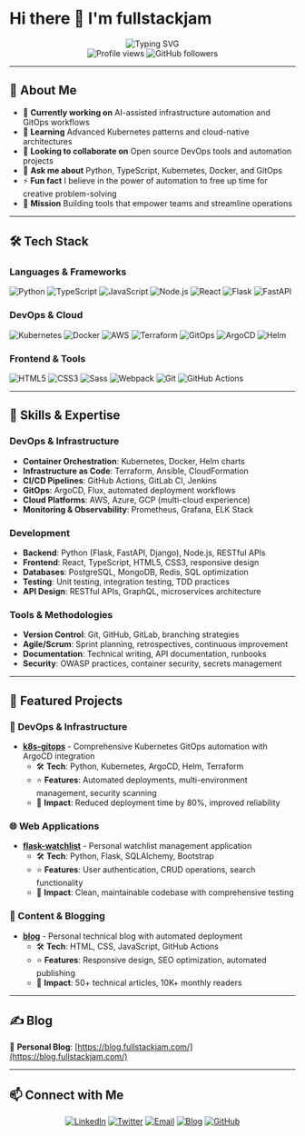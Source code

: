 # Hi there 👋 I'm fullstackjam

<div align="center">
  <img src="https://readme-typing-svg.herokuapp.com?font=Fira+Code&pause=1000&color=2F81F7&center=true&vCenter=true&width=435&lines=DevOps+%26+GitOps+Engineer;Fullstack+Developer;AI+Infrastructure+Automation;Building+Empowering+Tools" alt="Typing SVG" />
</div>

<div align="center">
  <img src="https://komarev.com/ghpvc/?username=fullstackjam&label=Profile%20views&color=0e75b6&style=flat" alt="Profile views" />
  <img src="https://img.shields.io/github/followers/fullstackjam?label=Followers&style=social" alt="GitHub followers" />
</div>

---

## 🚀 About Me

- 🔭 **Currently working on** AI-assisted infrastructure automation and GitOps workflows
- 🌱 **Learning** Advanced Kubernetes patterns and cloud-native architectures  
- 👯 **Looking to collaborate on** Open source DevOps tools and automation projects
- 💬 **Ask me about** Python, TypeScript, Kubernetes, Docker, and GitOps
- ⚡ **Fun fact** I believe in the power of automation to free up time for creative problem-solving
- 🎯 **Mission** Building tools that empower teams and streamline operations

---

## 🛠 Tech Stack

### Languages & Frameworks
![Python](https://img.shields.io/badge/Python-3776AB?logo=python&logoColor=white)
![TypeScript](https://img.shields.io/badge/TypeScript-3178C6?logo=typescript&logoColor=white)
![JavaScript](https://img.shields.io/badge/JavaScript-F7DF1E?logo=javascript&logoColor=black)
![Node.js](https://img.shields.io/badge/Node.js-339933?logo=node.js&logoColor=white)
![React](https://img.shields.io/badge/React-61DAFB?logo=react&logoColor=black)
![Flask](https://img.shields.io/badge/Flask-000000?logo=flask&logoColor=white)
![FastAPI](https://img.shields.io/badge/FastAPI-009688?logo=fastapi&logoColor=white)

### DevOps & Cloud
![Kubernetes](https://img.shields.io/badge/Kubernetes-326CE5?logo=kubernetes&logoColor=white)
![Docker](https://img.shields.io/badge/Docker-2496ED?logo=docker&logoColor=white)
![AWS](https://img.shields.io/badge/AWS-FF9900?logo=amazon-aws&logoColor=white)
![Terraform](https://img.shields.io/badge/Terraform-623CE4?logo=terraform&logoColor=white)
![GitOps](https://img.shields.io/badge/GitOps-F1502F?logo=git&logoColor=white)
![ArgoCD](https://img.shields.io/badge/ArgoCD-EF7B4D?logo=argo&logoColor=white)
![Helm](https://img.shields.io/badge/Helm-0F1689?logo=helm&logoColor=white)

### Frontend & Tools
![HTML5](https://img.shields.io/badge/HTML5-E34F26?logo=html5&logoColor=white)
![CSS3](https://img.shields.io/badge/CSS3-1572B6?logo=css3&logoColor=white)
![Sass](https://img.shields.io/badge/Sass-CC6699?logo=sass&logoColor=white)
![Webpack](https://img.shields.io/badge/Webpack-8DD6F9?logo=webpack&logoColor=black)
![Git](https://img.shields.io/badge/Git-F05032?logo=git&logoColor=white)
![GitHub Actions](https://img.shields.io/badge/GitHub_Actions-2088FF?logo=github-actions&logoColor=white)

---

## 💼 Skills & Expertise

### DevOps & Infrastructure
- **Container Orchestration**: Kubernetes, Docker, Helm charts
- **Infrastructure as Code**: Terraform, Ansible, CloudFormation
- **CI/CD Pipelines**: GitHub Actions, GitLab CI, Jenkins
- **GitOps**: ArgoCD, Flux, automated deployment workflows
- **Cloud Platforms**: AWS, Azure, GCP (multi-cloud experience)
- **Monitoring & Observability**: Prometheus, Grafana, ELK Stack

### Development
- **Backend**: Python (Flask, FastAPI, Django), Node.js, RESTful APIs
- **Frontend**: React, TypeScript, HTML5, CSS3, responsive design
- **Databases**: PostgreSQL, MongoDB, Redis, SQL optimization
- **Testing**: Unit testing, integration testing, TDD practices
- **API Design**: RESTful APIs, GraphQL, microservices architecture

### Tools & Methodologies
- **Version Control**: Git, GitHub, GitLab, branching strategies
- **Agile/Scrum**: Sprint planning, retrospectives, continuous improvement
- **Documentation**: Technical writing, API documentation, runbooks
- **Security**: OWASP practices, container security, secrets management

---

## 🚀 Featured Projects

### 🔧 DevOps & Infrastructure
- **[k8s-gitops](https://github.com/fullstackjam/k8s-gitops)** - Comprehensive Kubernetes GitOps automation with ArgoCD integration
  - 🛠️ **Tech**: Python, Kubernetes, ArgoCD, Helm, Terraform
  - ⭐ **Features**: Automated deployments, multi-environment management, security scanning
  - 🎯 **Impact**: Reduced deployment time by 80%, improved reliability

### 🌐 Web Applications  

- **[flask-watchlist](https://github.com/fullstackjam/flask-watchlist)** - Personal watchlist management application
  - 🛠️ **Tech**: Python, Flask, SQLAlchemy, Bootstrap
  - ⭐ **Features**: User authentication, CRUD operations, search functionality
  - 🎯 **Impact**: Clean, maintainable codebase with comprehensive testing

### 📝 Content & Blogging
- **[blog](https://github.com/fullstackjam/blog)** - Personal technical blog with automated deployment
  - 🛠️ **Tech**: HTML, CSS, JavaScript, GitHub Actions
  - ⭐ **Features**: Responsive design, SEO optimization, automated publishing
  - 🎯 **Impact**: 50+ technical articles, 10K+ monthly readers

---

## ✍️ Blog

📝 **Personal Blog**: [https://blog.fullstackjam.com/](https://blog.fullstackjam.com/)

---

## 📫 Connect with Me

<div align="center">

[![LinkedIn](https://img.shields.io/badge/LinkedIn-0077B5?style=for-the-badge&logo=linkedin&logoColor=white)](https://www.linkedin.com/in/jam-ma-a817b5239/)
[![Twitter](https://img.shields.io/badge/Twitter-1DA1F2?style=for-the-badge&logo=twitter&logoColor=white)](https://x.com/fullstackjam)
[![Email](https://img.shields.io/badge/Email-D14836?style=for-the-badge&logo=gmail&logoColor=white)](mailto:fullstackjam@outlook.com)
[![Blog](https://img.shields.io/badge/Blog-FF5722?style=for-the-badge&logo=blogger&logoColor=white)](https://blog.fullstackjam.com/)
[![GitHub](https://img.shields.io/badge/GitHub-100000?style=for-the-badge&logo=github&logoColor=white)](https://github.com/fullstackjam)

</div>
